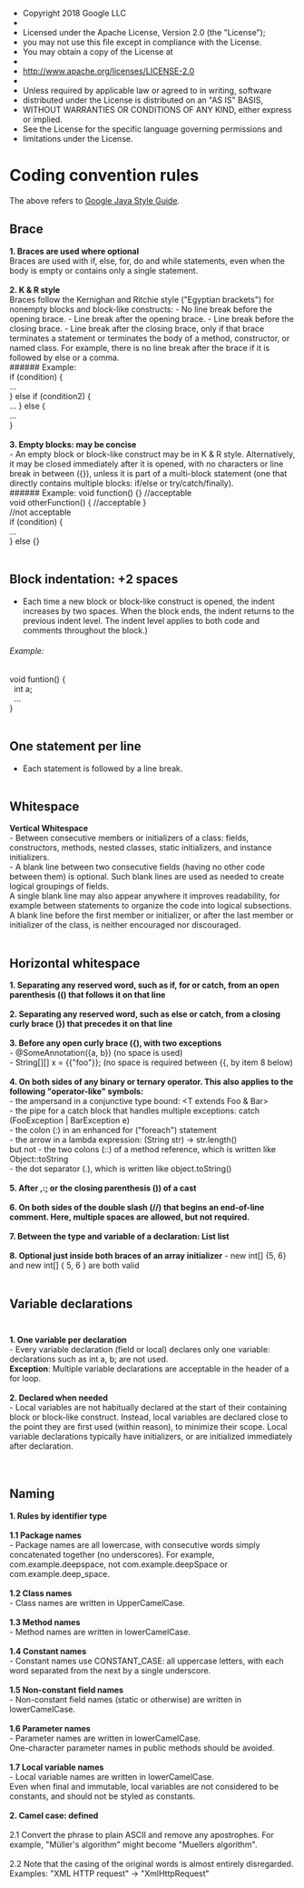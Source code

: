  * Copyright 2018 Google LLC
 *
 * Licensed under the Apache License, Version 2.0 (the "License");
 * you may not use this file except in compliance with the License.
 * You may obtain a copy of the License at
 *
 * http://www.apache.org/licenses/LICENSE-2.0
 *
 * Unless required by applicable law or agreed to in writing, software
 * distributed under the License is distributed on an "AS IS" BASIS,
 * WITHOUT WARRANTIES OR CONDITIONS OF ANY KIND, either express or implied.
 * See the License for the specific language governing permissions and
 * limitations under the License.
 

# Coding convention rules
The above refers to [Google Java Style Guide](https://google.github.io/styleguide/javaguide.html).

## **Brace**  
  **1. Braces are used where optional**  
      Braces are used with if, else, for, do and while statements, even when the body is empty or contains only a single statement.<br/><br/>
  **2. K & R style**  
      Braces follow the Kernighan and Ritchie style ("Egyptian brackets") for nonempty blocks and block-like constructs:
      - No line break before the opening brace.
      - Line break after the opening brace.
      - Line break before the closing brace.
      - Line break after the closing brace, only if that brace terminates a statement or terminates the body of a method, constructor, or named class. For example, there is no line break after the brace if it is followed by else or a comma.  
        ###### Example:   
        if (condition) {  
          ...  
        } else if (condition2) {  
          ...
        } else {  
          ...  
        }<br/><br/>
  **3. Empty blocks: may be concise**  
      - An empty block or block-like construct may be in K & R style. Alternatively, it may be closed immediately after it is opened, with no characters or line break in between ({}), unless it is part of a multi-block statement (one that directly contains multiple blocks: if/else or try/catch/finally).  
        ###### Example: 
        void function() {}  //acceptable  
        void otherFunction() {  //acceptable
        }  
        //not acceptable  
        if (condition) {  
          ...  
        } else {}<br/><br/>
## Block indentation: +2 spaces  
  - Each time a new block or block-like construct is opened, the indent increases by two spaces. When the block ends, the indent returns to the previous indent level. The indent level applies to both code and comments throughout the block.)  
  ###### Example:  
  void funtion() {  
  &nbsp;&nbsp;int a;  
  &nbsp;&nbsp;...  
  }<br/><br/>
## One statement per line  
  - Each statement is followed by a line break.<br/><br/>
## Whitespace  
  **Vertical Whitespace**  
    - Between consecutive members or initializers of a class: fields, constructors, methods, nested classes, static initializers, and instance initializers.  
       - A blank line between two consecutive fields (having no other code between them) is optional. Such blank lines are used as needed to create logical groupings of fields.  
  A single blank line may also appear anywhere it improves readability, for example between statements to organize the code into logical subsections. A blank line before the first member or initializer, or after the last member or initializer of the class, is neither encouraged nor discouraged.<br/><br/>
## Horizontal whitespace  
  **1. Separating any reserved word, such as if, for or catch, from an open parenthesis (() that follows it on that line**<br/><br/>
  **2. Separating any reserved word, such as else or catch, from a closing curly brace (}) that precedes it on that line**<br/><br/>
  **3. Before any open curly brace ({), with two exceptions**  
    - @SomeAnnotation({a, b}) (no space is used)  
    - String[][] x = {{"foo"}}; (no space is required between {{, by item 8 below)<br/><br/>
  **4. On both sides of any binary or ternary operator. This also applies to the following "operator-like" symbols:**  
    - the ampersand in a conjunctive type bound: <T extends Foo & Bar>  
    - the pipe for a catch block that handles multiple exceptions: catch (FooException | BarException e)  
    - the colon (:) in an enhanced for ("foreach") statement  
    - the arrow in a lambda expression: (String str) -> str.length()  
   but not
     - the two colons (::) of a method reference, which is written like Object::toString  
     - the dot separator (.), which is written like object.toString()<br/><br/>
  **5. After ,:; or the closing parenthesis ()) of a cast**<br/><br/>
  **6. On both sides of the double slash (//) that begins an end-of-line comment. Here, multiple spaces are allowed, but not required.**<br/><br/>
  **7. Between the type and variable of a declaration: List<String> list**<br/><br/>
  **8. Optional just inside both braces of an array initializer**
    - new int[] {5, 6} and new int[] { 5, 6 } are both valid<br/><br/>
## Variable declarations<br/><br/>
  **1. One variable per declaration**  
    - Every variable declaration (field or local) declares only one variable: declarations such as int a, b; are not used.  
    **Exception**: Multiple variable declarations are acceptable in the header of a for loop.<br/><br/>
  **2. Declared when needed**  
    - Local variables are not habitually declared at the start of their containing block or block-like construct. Instead, local variables are declared close to the point they are first used (within reason), to minimize their scope. Local variable declarations typically have initializers, or are initialized immediately after declaration.  
<br/><br/>
## Naming  
  **1. Rules by identifier type**<br/><br/>
    **1.1 Package names**  
      - Package names are all lowercase, with consecutive words simply concatenated together (no underscores). For example, com.example.deepspace, not com.example.deepSpace or com.example.deep_space.<br/><br/>
    **1.2 Class names**  
      - Class names are written in UpperCamelCase.<br/><br/>
    **1.3 Method names**  
      - Method names are written in lowerCamelCase.<br/><br/>
    **1.4 Constant names**  
      - Constant names use CONSTANT_CASE: all uppercase letters, with each word separated from the next by a single underscore.<br/><br/>
    **1.5 Non-constant field names**  
      - Non-constant field names (static or otherwise) are written in lowerCamelCase.<br/><br/>
    **1.6 Parameter names**  
      - Parameter names are written in lowerCamelCase.  
      One-character parameter names in public methods should be avoided.<br/><br/>
    **1.7 Local variable names**  
      - Local variable names are written in lowerCamelCase.  
      Even when final and immutable, local variables are not considered to be constants, and should not be styled as constants.<br/><br/>
  **2. Camel case: defined**<br/><br/>
    2.1 Convert the phrase to plain ASCII and remove any apostrophes. For example, "Müller's algorithm" might become "Muellers algorithm".<br/><br/>
    2.2 Note that the casing of the original words is almost entirely disregarded. Examples: "XML HTTP request" -> "XmlHttpRequest"

    
  
  
